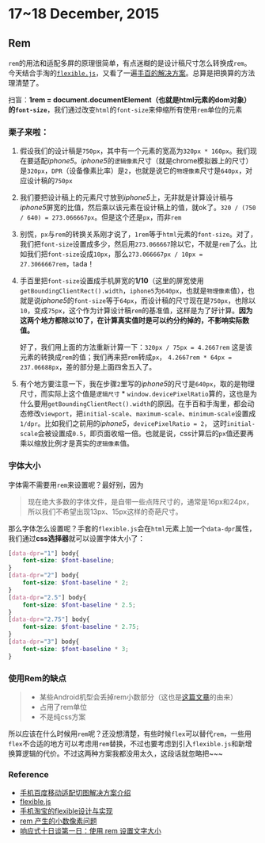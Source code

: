# 17~18 December, 2015

## Rem
`rem`的用法和适配多屏的原理很简单，有点迷糊的是设计稿尺寸怎么转换成`rem`。今天结合手淘的[`flexible.js`](https://github.com/amfe/lib-flexible)，又看了一遍[手百的解决方案](http://js8.in/2015/12/12/%E6%89%8B%E6%9C%BA%E7%99%BE%E5%BA%A6%E7%A7%BB%E5%8A%A8%E9%80%82%E9%85%8D%E5%88%87%E5%9B%BE%E8%A7%A3%E5%86%B3%E6%96%B9%E6%A1%88%E4%BB%8B%E7%BB%8D/#rd)。总算是把换算的方法理清楚了。

扫盲：**1rem = document.documentElement（也就是html元素的dom对象）的`font-size`**，我们通过改变`html`的`font-size`来伸缩所有使用`rem`单位的元素

### 栗子来啦：

1. 假设我们的设计稿是`750px`，其中有一个元素的宽高为`320px * 160px`。我们现在要适配*iphone5*。*iphone5*的`逻辑像素`尺寸（就是chrome模拟器上的尺寸）是`320px`，`DPR`（设备像素比率）是`2`，也就是说它的`物理像素`尺寸是`640px`，对应设计稿的`750px`
	
2. 我们要把设计稿上的元素尺寸放到*iphone5*上，无非就是计算设计稿与*iphone5*屏宽的比值，然后乘以该元素在设计稿上的值，就ok了。`320 / (750 / 640) = 273.066667px`。但是这个还是`px`，而非`rem`
	
3. 别慌，`px`与`rem`的转换关系刚才说了，`1rem`等于`html`元素的`font-size`。对了，我们把`font-size`设置成多少，然后用`273.066667`除以它，不就是`rem`了么。比如我们把`font-size`设成`10px`，那么`273.066667px / 10px = 27.3066667rem`，tada！
	
4. 手百里把`font-size`设置成手机屏宽的**1/10**（这里的屏宽使用`getBoundingClientRect().width`，`iphone5`为`640px`，也就是`物理像素`值），也就是说*iphone5*的`font-size`等于`64px`，而设计稿的尺寸现在是`750px`，也除以`10`，变成`75px`，这个作为计算设计稿`rem`的基准值，这样是为了好计算。**因为这两个地方都除以10了，在计算真实值时是可以约分约掉的，不影响实际数值。**
	
	好了，我们用上面的方法重新计算一下：`320px / 75px = 4.2667rem` 这是该元素的转换成`rem`的值；我们再来把`rem`转成`px`， `4.2667rem * 64px = 237.06688px`，差的部分是上面四舍五入了。
	
5. 有个地方要注意一下，我在步骤`2`里写的*iphone5*的尺寸是`640px`，取的是物理尺寸，而实际上这个值是`逻辑尺寸` * `window.devicePixelRatio`算的，这也是为什么要用`getBoundingClientRect().width`的原因。在手百和手淘里，都会动态修改`viewport`，把`initial-scale`、`maximum-scale`、`minimum-scale`设置成`1/dpr`。比如我们之前用的*iphone5*，`devicePixelRatio = 2`， 这时`initial-scale`会被设置成`0.5`，即页面收缩一倍。也就是说，css计算后的`px`值还要再乘以缩放比例才是真实的`逻辑像素`值。

### 字体大小

字体需不需要用`rem`来设置呢？最好别，因为

> 现在绝大多数的字体文件，是自带一些点阵尺寸的，通常是16px和24px，所以我们不希望出现13px、15px这样的奇葩尺寸。

那么字体怎么设置呢？手套的`flexible.js`会在`html`元素上加一个`data-dpr`属性，我们通过**css选择器**就可以设置字体大小了：

```scss
[data-dpr="1"] body{
    font-size: $font-baseline;
}
[data-dpr="2"] body{
    font-size: $font-baseline * 2;
}
[data-dpr="2.5"] body{
    font-size: $font-baseline * 2.5;
}
[data-dpr="2.75"] body{
    font-size: $font-baseline * 2.75;
}
[data-dpr="3"] body{
    font-size: $font-baseline * 3;
}
```

### 使用Rem的缺点

> - 某些Android机型会丢掉rem小数部分（这也是[这篇文章](http://taobaofed.org/blog/2015/11/04/mobile-rem-problem/)的由来）
> - 占用了rem单位
> - 不是纯css方案

所以应该在什么时候用`rem`呢？还没想清楚，有些时候`flex`可以替代`rem`，一些用`flex`不合适的地方可以考虑用`rem`替换，不过也要考虑到引入`flexible.js`和新增换算逻辑的代价。不过这两种方案我都没用太久，这段话就忽略把~~~

### Reference

- [手机百度移动适配切图解决方案介绍](http://js8.in/2015/12/12/%E6%89%8B%E6%9C%BA%E7%99%BE%E5%BA%A6%E7%A7%BB%E5%8A%A8%E9%80%82%E9%85%8D%E5%88%87%E5%9B%BE%E8%A7%A3%E5%86%B3%E6%96%B9%E6%A1%88%E4%BB%8B%E7%BB%8D/)
- [flexible.js](https://github.com/amfe/lib-flexible)
- [手机淘宝的flexible设计与实现](http://www.html-js.com/article/2402)
- [rem 产生的小数像素问题](http://taobaofed.org/blog/2015/11/04/mobile-rem-problem/)
- [响应式十日谈第一日：使用 rem 设置文字大小](http://ued.taobao.org/blog/2013/05/rem-font-size/)